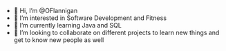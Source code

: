 - 👋 Hi, I’m @OFlannigan
- 👀 I’m interested in Software Development and Fitness
- 🌱 I’m currently learning Java and SQL
- 💞️ I’m looking to collaborate on different projects to learn new things and get to know new people as well

<!---
OFlannigan/OFlannigan is a ✨ special ✨ repository because its `README.md` (this file) appears on your GitHub profile.
You can click the Preview link to take a look at your changes.
--->

